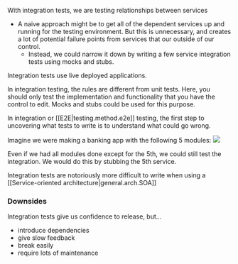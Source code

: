 
With integration tests, we are testing relationships between services
- A naive approach might be to get all of the dependent services up and running for the testing environment. But this is unnecessary, and creates a lot of potential failure points from services that our outside of our control.
	- Instead, we could narrow it down by writing a few service integration tests using mocks and stubs.

Integration tests use live deployed applications.

In integration testing, the rules are different from unit tests. Here, you should only test the implementation and functionality that you have the control to edit. Mocks and stubs could be used for this purpose.

In integration or [[E2E|testing.method.e2e]] testing, the first step to uncovering what tests to write is to understand what could go wrong.

Imagine we were making a banking app with the following 5 modules:
![](/assets/images/2021-12-06-12-39-40.png)

Even if we had all modules done except for the 5th, we could still test the integration. We would do this by stubbing the 5th service.

Integration tests are notoriously more difficult to write when using a [[Service-oriented architecture|general.arch.SOA]]

### Downsides
Integration tests give us confidence to release, but...
- introduce dependencies
- give slow feedback
- break easily
- require lots of maintenance